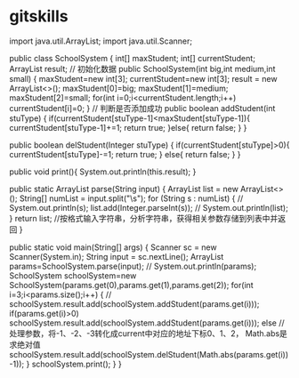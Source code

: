 # gitskills
import java.util.ArrayList;
import java.util.Scanner;

public class SchoolSystem {
 int[] maxStudent;
 int[] currentStudent;
 ArrayList<Boolean> result;
// 初始化数据
 public SchoolSystem(int big,int medium,int small) {
  maxStudent=new int[3];
  currentStudent=new int[3];
  result = new ArrayList<>();
  maxStudent[0]=big;
  maxStudent[1]=medium;
  maxStudent[2]=small;
  for(int i=0;i<currentStudent.length;i++)
   currentStudent[i]=0;
 }
// 判断是否添加成功
 public boolean addStudent(int stuType) {
     if(currentStudent[stuType-1]<maxStudent[stuType-1]){
         currentStudent[stuType-1]+=1;
         return true;
     }else{
         return false;
     }
 }

 public boolean delStudent(Integer stuType) {
     if(currentStudent[stuType]>0){
         currentStudent[stuType]-=1;
         return true;
     }
     else{
         return false;
     }
 }

 public void print(){
	  System.out.println(this.result);
	 }

 public static ArrayList<Integer> parse(String input) {
     ArrayList<Integer> list = new ArrayList<>();
     String[] numList = input.split("\\s");
     for (String s : numList) {
         // System.out.println(s);
         list.add(Integer.parseInt(s));
         // System.out.println(list);
     }
     return list;
     //按格式输入字符串，分析字符串，获得相关参数存储到列表中并返回
 }

 public static void main(String[] args) {
     Scanner sc = new Scanner(System.in);
     String input = sc.nextLine();
     ArrayList<Integer> params=SchoolSystem.parse(input);
     // System.out.println(params);
     SchoolSystem schoolSystem=new SchoolSystem(params.get(0),params.get(1),params.get(2));
     for(int i=3;i<params.size();i++) {
        //  schoolSystem.result.add(schoolSystem.addStudent(params.get(i)));
    	 if(params.get(i)>0)
    		 schoolSystem.result.add(schoolSystem.addStudent(params.get(i)));
    	 else
        //   处理参数，将-1、-2、-3转化成current中对应的地址下标0、1、2， Math.abs是求绝对值
    		 schoolSystem.result.add(schoolSystem.delStudent(Math.abs(params.get(i))-1));
     }
     schoolSystem.print();
 }
	}

